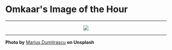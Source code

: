 # Omkaar's Image of the Hour

---

<div align="center">

<a href="https://unsplash.com/photos/pool-floats-are-stacked-up-near-an-atm-R3TgOxI2Eoo">
  <img src="https://images.unsplash.com/photo-1750337295808-09145bb6b1f2?crop=entropy&cs=tinysrgb&fit=max&fm=jpg&ixid=M3w3NjA2Nzh8MHwxfHJhbmRvbXx8fHx8fHx8fDE3NTE3MDI0MDB8&ixlib=rb-4.1.0&q=80&w=1080" style="max-width:100%; height:auto;">
</a>



</div>

---

**Photo by** [Marius Dumitrascu](https://unsplash.com/@mariusvd) **on Unsplash**
